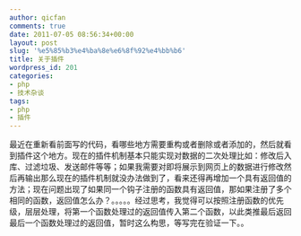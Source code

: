 ```yaml
---
author: qicfan
comments: true
date: 2011-07-05 08:56:34+00:00
layout: post
slug: '%e5%85%b3%e4%ba%8e%e6%8f%92%e4%bb%b6'
title: 关于插件
wordpress_id: 201
categories:
- php
- 技术杂谈
tags:
- php
- 插件
---
```


最近在重新看前面写的代码，看哪些地方需要重构或者删除或者添加的，然后就看到插件这个地方。现在的插件机制基本只能实现对数据的二次处理比如：修改后入库、过滤垃圾、发送邮件等等；如果我需要对即将展示到网页上的数据进行修改然后再输出那么现在的插件机制就没办法做到了，看来还得再增加一个具有返回值的方法；现在问题出现了如果同一个钩子注册的函数具有返回值，那如果注册了多个相同的函数，返回值怎么办？。。。。。经过思考，我觉得可以按照注册函数的优先级，层层处理，将第一个函数处理过的返回值传入第二个函数，以此类推最后返回最后一个函数处理过的返回值，暂时这么构思，等写完在验证一下。。
